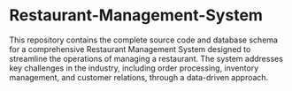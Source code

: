 # Restaurant-Management-System
This repository contains the complete source code and database schema for a comprehensive Restaurant Management System designed to streamline the operations of managing a restaurant. The system addresses key challenges in the industry, including order processing, inventory management, and customer relations, through a data-driven approach.
